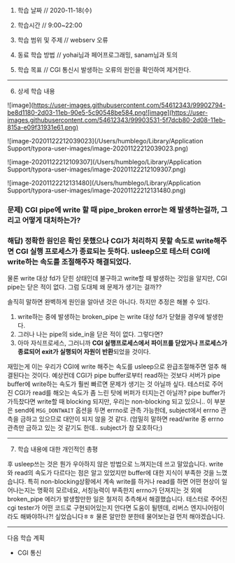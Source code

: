 1. 학습 날짜 // 2020-11-18(수)
2. 학습시간 // 9:00~22:00

3. 학습 범위 및 주제 // webserv 오류
4. 동료 학습 방법 // yohai님과 페어프로그래밍, sanam님과 토의
5. 학습 목표 // CGI 통신시 발생하는 오류의 원인을 확인하여 제거한다.

---

6. 상세 학습 내용

![image](https://user-images.githubusercontent.com/54612343/99902794-be8d1180-2d03-11eb-90e5-5c90548be584.png![image](https://user-images.githubusercontent.com/54612343/99903531-5f7dcb80-2d08-11eb-815a-e09f31931e61.png)

![image-20201122212039023](/Users/humblego/Library/Application Support/typora-user-images/image-20201122212039023.png)

![image-20201122212109307](/Users/humblego/Library/Application Support/typora-user-images/image-20201122212109307.png)

![image-20201122212131480](/Users/humblego/Library/Application Support/typora-user-images/image-20201122212131480.png)

### 문제) CGI pipe에 write 할 때 pipe_broken error는 왜 발생하는걸까, 그리고 어떻게 대처하는가? 

### 해답) 정확한 원인은 확인 못했으나 CGI가 처리하지 못할 속도로 write해주면 CGI 실행 프로세스가 종료되는 듯하다. usleep으로 테스터 CGI에 write하는 속도를 조절해주자 해결되었다.

물론 write 대상 fd가 닫힌 상태인데 불구하고 write할 때 발생하는 것임을 알지만, CGI pipe는 닫은 적이 없다. 그럼 도대체 왜 문제가 생기는 걸까??

솔직히 말하면 완벽하게 원인을 알아낸 것은 아니다. 하지만 추정은 해볼 수 있다.

1. write하는 중에 발생하는 broken_pipe 는 write 대상 fd가 닫혔을 경우에 발생한다.
2. 그러나 나는 pipe의 side_in을 닫은 적이 없다. 그렇다면?
3. 아마 자식프로세스, 그러니까 **CGI 실행프로세스에서 파이프를 닫았거나 프로세스가 종료되어 exit가 실행되어 자원이 반환**되었을 것이다.

재밌는게 이는 우리가 CGI에 write 해주는 속도를 usleep으로 완급조절해주면 얼추 해결된다는 것이다. 예상컨데 CGI가 pipe buffer로부터 read하는 것보다 서버가 pipe buffer에 write하는 속도가 훨씬 빠르면 문제가 생기는 것 아닐까 싶다. 테스터로 주어진 CGI가 read를 해오는 속도가 좀 느린 탓에 버퍼가 터지는건 아닐까? pipe buffer가 가득찼다면 write할 때 blocking 되지만, 우리는 non-blocking 되고 있으니.. 이 부분은 send에 `MSG_DONTWAIT` 옵션을 두면 errno로 관측 가능한데, subject에서 errno 관측을 금하고 있으므로 대안이 되지 않을 것 같다. (엄밀히 말하면 read/write 중 errno 관측만 금하고 있는 것 같기도 한데.. subject가 참 모호하다;)




---

7. 학습 내용에 대한 개인적인 총평

후 usleep쓰는 것은 뭔가 우아하지 않은 방법으로 느껴지는데 쓰고 말았습니다. write와 read의 속도가 다르다는 점은 알고 있었지만 buffer에 대한 지식이 부족한 것을 느꼈습니다. 특히  non-blocking상황에서 계속 write를 하거나 read를 하면 어떤 현상이 일어나는지는 명확히 모르네요, 서칭능력이 부족한지 errno가 던져지는 것 외에 broken_pipe 에러가 발생할만한 일은 철저히 추측해서 해결했습니다. 테스터로 주어진 cgi tester가 어떤 코드로 구현되어있는지 안다면 도움이 될텐데, 리버스 엔지니어링이라도 해봐야하나?! 싶었습니다ㅎㅎ 물론 알만한 분한테 물어보는걸 먼저 해야겠습니다.



---

다음 학습 계획

- CGI 통신
